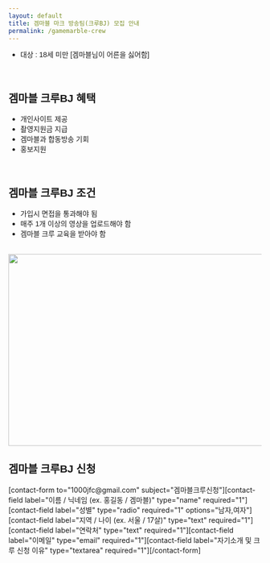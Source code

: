 ```yaml
---
layout: default
title: 겜마블 마크 방송팀(크루BJ) 모집 안내
permalink: /gamemarble-crew
---
```


<ul>
 	<li><span style="font-family: arial,helvetica,sans-serif;">대상 : 18세 미만 [겜마블님이 어른을 싫어함]</span></li>
</ul>
&nbsp;
<h2><span style="font-family: arial,helvetica,sans-serif;">겜마블 크루BJ 혜택</span></h2>
<ul>
 	<li><span style="font-family: arial,helvetica,sans-serif;">개인사이트 제공</span></li>
 	<li><span style="font-family: arial,helvetica,sans-serif;">촬영지원금 지급</span></li>
 	<li><span style="font-family: arial,helvetica,sans-serif;">겜마블과 합동방송 기회</span></li>
 	<li><span style="font-family: arial,helvetica,sans-serif;">홍보지원</span></li>
</ul>
&nbsp;
<h2><span style="font-family: arial,helvetica,sans-serif;">겜마블 크루BJ 조건</span></h2>
<ul>
 	<li><span style="font-family: arial,helvetica,sans-serif;">가입시 면접을 통과해야 됨</span></li>
 	<li><span style="font-family: arial,helvetica,sans-serif;">매주 1개 이상의 영상을 업로드해야 함</span></li>
 	<li><span style="font-family: arial,helvetica,sans-serif;">겜마블 크루 교육을 받아야 함</span></li>
</ul>
&nbsp;

<img class="alignnone size-mh-magazine-lite-content wp-image-420" src="/images/novaskin-minecraft-wallpaper_3-678x381.jpg" alt="" width="678" height="381" />
<h2><span style="font-family: arial,helvetica,sans-serif;">겜마블 크루BJ 신청</span></h2>
[contact-form to="1000jfc@gmail.com" subject="겜마블크루신청"][contact-field label="이름 / 닉네임 (ex. 홍길동 / 겜마블)" type="name" required="1"][contact-field label="성별" type="radio" required="1" options="남자,여자"][contact-field label="지역 / 나이 (ex. 서울 / 17살)" type="text" required="1"][contact-field label="연락처" type="text" required="1"][contact-field label="이메일" type="email" required="1"][contact-field label="자기소개 및 크루 신청 이유" type="textarea" required="1"][/contact-form]